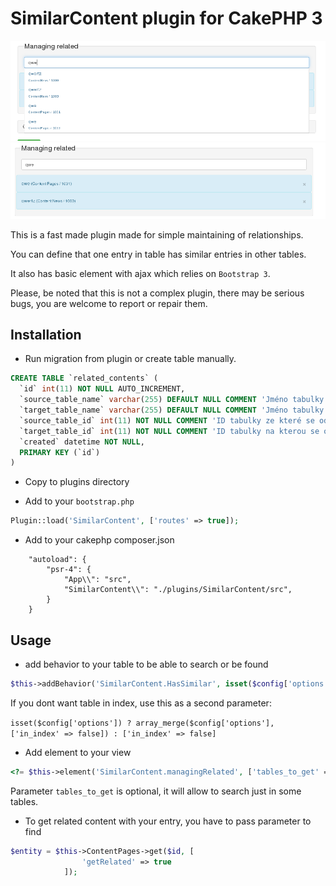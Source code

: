 # SimilarContent plugin for CakePHP 3

![alt text](/related1.png "Logo Title Text 1")
![alt text](/related2.png "Logo Title Text 1")


This is a fast made plugin made for simple maintaining of relationships.

You can define that one entry in table has similar entries in other tables.

It also has basic element with ajax which relies on `Bootstrap 3`.

Please, be noted that this is not a complex plugin, there may be serious bugs, you are welcome to report or repair them.

## Installation 

 - Run migration from plugin or create table manually.
```SQL
CREATE TABLE `related_contents` (
  `id` int(11) NOT NULL AUTO_INCREMENT,
  `source_table_name` varchar(255) DEFAULT NULL COMMENT 'Jméno tabulky ze které se odkazuje',
  `target_table_name` varchar(255) DEFAULT NULL COMMENT 'Jméno tabulky na kterou se odkazuje',
  `source_table_id` int(11) NOT NULL COMMENT 'ID tabulky ze které se odkazuje',
  `target_table_id` int(11) NOT NULL COMMENT 'ID tabulky na kterou se odkazuje',
  `created` datetime NOT NULL,
  PRIMARY KEY (`id`)
)
```

 - Copy to plugins directory
 
 - Add to your `bootstrap.php`
```PHP
Plugin::load('SimilarContent', ['routes' => true]);
```
 - Add to your cakephp composer.json
```Composer
    "autoload": {
        "psr-4": {
            "App\\": "src",
            "SimilarContent\\": "./plugins/SimilarContent/src",
        }
    }
```

## Usage
 - add behavior to your table to be able to search or be found
```PHP
$this->addBehavior('SimilarContent.HasSimilar', isset($config['options']) ? $config['options'] : []);
```
If you dont want table in index, use this as a second parameter:

```isset($config['options']) ? array_merge($config['options'], ['in_index' => false]) : ['in_index' => false]```
 - Add element to your view
```PHP
<?= $this->element('SimilarContent.managingRelated', ['tables_to_get' => ['ContentNews', 'ContentPages']]) ?>
```
Parameter `tables_to_get` is optional, it will allow to search just in some tables.

 - To get related content with your entry, you have to pass parameter to find
```PHP
$entity = $this->ContentPages->get($id, [
				'getRelated' => true
			]);
```



